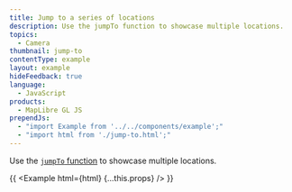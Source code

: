 ```yaml
---
title: Jump to a series of locations
description: Use the jumpTo function to showcase multiple locations.
topics:
  - Camera
thumbnail: jump-to
contentType: example
layout: example
hideFeedback: true
language:
  - JavaScript
products:
  - MapLibre GL JS
prependJs:
  - "import Example from '../../components/example';"
  - "import html from './jump-to.html';"
---
```


Use the [`jumpTo` function](https://u-n-l.github.io/unl-map-js-docs/api/map/#map#jumpto) to showcase multiple locations.

{{ <Example html={html} {...this.props} /> }}
